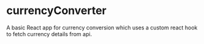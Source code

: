 # currencyConverter
A basic React app for currency conversion which uses a custom react hook to fetch currency details from api. 
